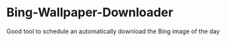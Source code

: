 # Bing-Wallpaper-Downloader
Good tool to schedule an automatically download the Bing image of the day 
